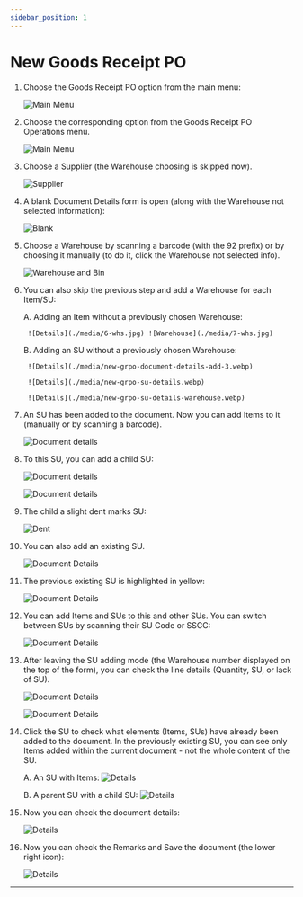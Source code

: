 ```yaml
---
sidebar_position: 1
---
```


# New Goods Receipt PO

1. Choose the Goods Receipt PO option from the main menu:

    ![Main Menu](./media/1-grpo-main-menu.jpg)

2. Choose the corresponding option from the Goods Receipt PO Operations menu.

    ![Main Menu](./media/2-new-grpo-main.jpg)

3. Choose a Supplier (the Warehouse choosing is skipped now).

    ![Supplier](./media/3-grpo-new-supplier.jpg)

4. A blank Document Details form is open (along with the Warehouse not selected information):

    ![Blank](./media/4-doc-det.jpg)

5. Choose a Warehouse by scanning a barcode (with the 92 prefix) or by choosing it manually (to do it, click the Warehouse not selected info).

    ![Warehouse and Bin](./media/5-warehouse-bin.jpg)

6. You can also skip the previous step and add a Warehouse for each Item/SU:

    A. Adding an Item without a previously chosen Warehouse:

        ![Details](./media/6-whs.jpg) ![Warehouse](./media/7-whs.jpg)

    B. Adding an SU without a previously chosen Warehouse:

        ![Details](./media/new-grpo-document-details-add-3.webp)

        ![Details](./media/new-grpo-su-details.webp)

        ![Details](./media/new-grpo-su-details-warehouse.webp)
7. An SU has been added to the document. Now you can add Items to it (manually or by scanning a barcode).

    ![Document details](./media/new-grpo-document-details-ready.webp)
8. To this SU, you can add a child SU:

    ![Document details](./media/new-grpo-document-details-add-4.webp)

    ![Document details](./media/new-grpo-document-details-add-5.webp)
9. The child a slight dent marks SU:

    ![Dent](./media/new-grpo-document-details-dent.webp)
10. You can also add an existing SU.

    ![Document Details](./media/new-grpo-document-details-exisitng-su.webp)
11. The previous existing SU is highlighted in yellow:

    ![Document Details](./media/new-grpo-highlight.webp)
12. You can add Items and SUs to this and other SUs. You can switch between SUs by scanning their SU Code or SSCC:

    ![Document Details](./media/new-grpo-document-details-green-highlight.webp)
13. After leaving the SU adding mode (the Warehouse number displayed on the top of the form), you can check the line details (Quantity, SU, or lack of SU).

    ![Document Details](./media/new-grpo-document-details-green-highlight-2.webp)

    ![Document Details](./media/new-grpo-document-line-details.webp)
14. Click the SU to check what elements (Items, SUs) have already been added to the document. In the previously existing SU, you can see only Items added within the current document - not the whole content of the SU.

    A. An SU with Items:
    ![Details](./media/new-grpo-document-su-items.webp)

    B. A parent SU with a child SU:
    ![Details](./media/new-grpo-document-child-su.webp)

15. Now you can check the document details:

    ![Details](./media/new-grpo-document-summary.webp)

16. Now you can check the Remarks and Save the document (the lower right icon):

    ![Details](./media/new-grpo-document-remarks.webp)

---
